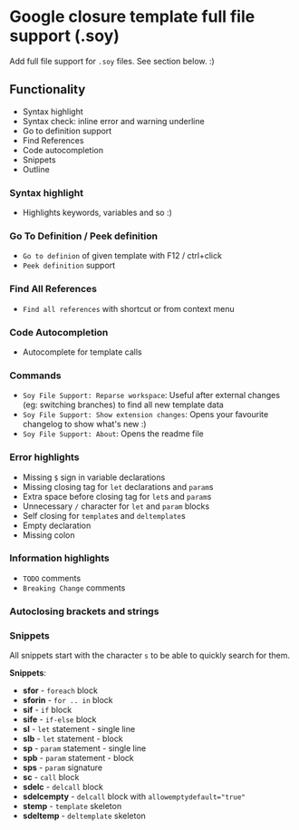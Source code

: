 # Google closure template full file support (.soy)
Add full file support for `.soy` files. See section below. :)

## Functionality
- Syntax highlight
- Syntax check: inline error and warning underline
- Go to definition support
- Find References
- Code autocompletion
- Snippets
- Outline

### Syntax highlight
- Highlights keywords, variables and so :)

### Go To Definition / Peek definition
- `Go to definion` of given template with F12 / ctrl+click
- `Peek definition` support

### Find All References
- `Find all references` with shortcut or from context menu

### Code Autocompletion
- Autocomplete for template calls

### Commands
- `Soy File Support: Reparse workspace`: Useful after external changes (eg: switching branches) to find all new template data
- `Soy File Support: Show extension changes`: Opens your favourite changelog to show what's new :)
- `Soy File Support: About`: Opens the readme file

### Error highlights
- Missing `$` sign in variable declarations
- Missing closing tag for `let` declarations and `param`s
- Extra space before closing tag for `let`s and `param`s
- Unnecessary `/` character for `let` and `param` blocks
- Self closing for `template`s and `deltemplate`s
- Empty declaration
- Missing colon

### Information highlights
- `TODO` comments
- `Breaking Change` comments

### Autoclosing brackets and strings

### Snippets
All snippets start with the character `s` to be able to quickly search for them.

**Snippets**:
- **sfor** - `foreach` block
- **sforin** - `for .. in` block
- **sif** - `if` block
- **sife** - `if-else` block
- **sl** - `let` statement - single line
- **slb** - `let` statement - block
- **sp** - `param` statement - single line
- **spb** - `param` statement - block
- **sps** - `param` signature
- **sc** - `call` block
- **sdelc** - `delcall` block
- **sdelcempty** - `delcall` block with `allowemptydefault="true"`
- **stemp** - `template` skeleton
- **sdeltemp** - `deltemplate` skeleton

